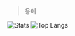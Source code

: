  > 응애
 
![Stats](https://github-readme-stats.vercel.app/api?username=ombe1229&theme=react&show_icons=true&count_private=true&cache_seconds=1800)
![Top Langs](https://github-readme-stats.vercel.app/api/top-langs/?username=ombe1229&theme=react&langs_count=6&layout=compact&hide=jupyter%20notebook&count_private=true)
